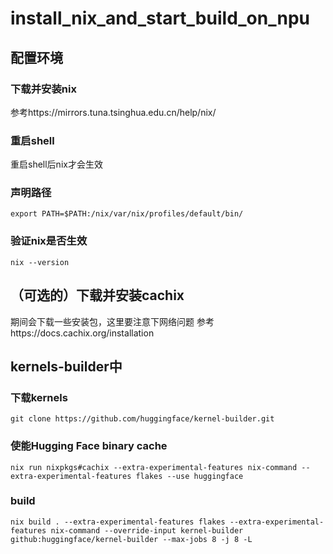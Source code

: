 # install_nix_and_start_build_on_npu

## 配置环境
### 下载并安装nix
参考https://mirrors.tuna.tsinghua.edu.cn/help/nix/

### 重启shell
重启shell后nix才会生效

### 声明路径
`export PATH=$PATH:/nix/var/nix/profiles/default/bin/`

### 验证nix是否生效
`nix --version`

## （可选的）下载并安装cachix
期间会下载一些安装包，这里要注意下网络问题
参考https://docs.cachix.org/installation

## kernels-builder中
### 下载kernels
`git clone https://github.com/huggingface/kernel-builder.git`

### 使能Hugging Face binary cache
`nix run nixpkgs#cachix --extra-experimental-features nix-command --extra-experimental-features flakes --use huggingface`

### build
`nix build . --extra-experimental-features flakes --extra-experimental-features nix-command --override-input kernel-builder github:huggingface/kernel-builder --max-jobs 8 -j 8 -L`
